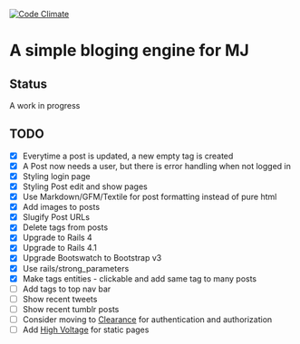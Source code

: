 [![Code Climate](https://codeclimate.com/github/daveharris/mj-blog.png)](https://codeclimate.com/github/daveharris/mj-blog)

# A simple bloging engine for MJ

## Status
A work in progress

## TODO
- [x] Everytime a post is updated, a new empty tag is created
- [x] A Post now needs a user, but there is error handling when not logged in
- [x] Styling login page
- [x] Styling Post edit and show pages
- [x] Use Markdown/GFM/Textile for post formatting instead of pure html
- [x] Add images to posts
- [x] Slugify Post URLs
- [x] Delete tags from posts
- [x] Upgrade to Rails 4
- [x] Upgrade to Rails 4.1
- [x] Upgrade Bootswatch to Bootstrap v3
- [x] Use rails/strong_parameters
- [x] Make tags entities - clickable and add same tag to many posts
- [ ] Add tags to top nav bar
- [ ] Show recent tweets
- [ ] Show recent tumblr posts
- [ ] Consider moving to [Clearance](https://github.com/thoughtbot/clearance) for authentication and authorization
- [ ] Add [High Voltage](https://github.com/thoughtbot/high_voltage) for static pages